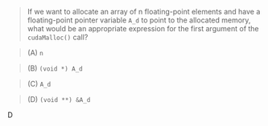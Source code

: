 > If we want to allocate an array of n floating-point elements and have a floating-point pointer variable `A_d` to point to the allocated memory, what would be an appropriate expression for the first argument of the `cudaMalloc()` call?

> (A) `n`

> (B) `(void *) A_d`

> (C) `A_d`  

> (D) `(void **) &A_d`

D
